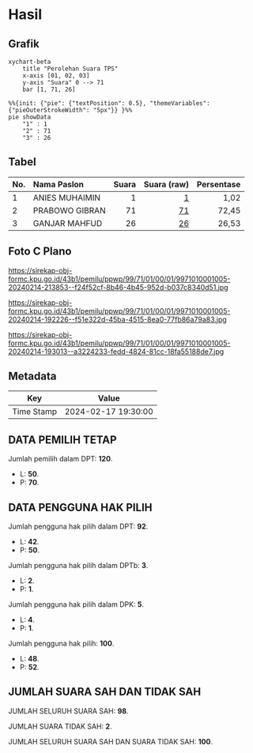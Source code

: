 # Hasil

## Grafik

```mermaid
xychart-beta
    title "Perolehan Suara TPS"
    x-axis [01, 02, 03]
    y-axis "Suara" 0 --> 71
    bar [1, 71, 26]
```

```mermaid
%%{init: {"pie": {"textPosition": 0.5}, "themeVariables": {"pieOuterStrokeWidth": "5px"}} }%%
pie showData
    "1" : 1
    "2" : 71
    "3" : 26
```

## Tabel

| No. | Nama Paslon    | Suara | Suara (raw) | Persentase |
|:--- |:-------------- | -----:| -----------:| ----------:|
| 1   | ANIES MUHAIMIN | 1     | [1][p-1]    | 1,02       |
| 2   | PRABOWO GIBRAN | 71    | [71][p-2]   | 72,45      |
| 3   | GANJAR MAHFUD  | 26    | [26][p-3]   | 26,53      |


[p-1]: https://github.com/gigit-pemilu/pemilu-2024-99-luar-negeri/blob/main/pilpres/hitung-suara/sub/99-luar-negeri/sub/71-manila-filipina/sub/01-manila-filipina/sub/0001-manila-filipina/sub/005-ksk-002/sub/paslon-1.txt
[p-2]: https://github.com/gigit-pemilu/pemilu-2024-99-luar-negeri/blob/main/pilpres/hitung-suara/sub/99-luar-negeri/sub/71-manila-filipina/sub/01-manila-filipina/sub/0001-manila-filipina/sub/005-ksk-002/sub/paslon-2.txt
[p-3]: https://github.com/gigit-pemilu/pemilu-2024-99-luar-negeri/blob/main/pilpres/hitung-suara/sub/99-luar-negeri/sub/71-manila-filipina/sub/01-manila-filipina/sub/0001-manila-filipina/sub/005-ksk-002/sub/paslon-3.txt

## Foto C Plano

https://sirekap-obj-formc.kpu.go.id/43b1/pemilu/ppwp/99/71/01/00/01/9971010001005-20240214-213853--f24f52cf-8b46-4b45-952d-b037c8340d51.jpg

https://sirekap-obj-formc.kpu.go.id/43b1/pemilu/ppwp/99/71/01/00/01/9971010001005-20240214-192226--f51e322d-45ba-4515-8ea0-77fb86a79a83.jpg

https://sirekap-obj-formc.kpu.go.id/43b1/pemilu/ppwp/99/71/01/00/01/9971010001005-20240214-193013--a3224233-fedd-4824-81cc-18fa55188de7.jpg


## Metadata

| Key        | Value               |
| ---------- | ------------------- |
| Time Stamp | 2024-02-17 19:30:00 |


## DATA PEMILIH TETAP

Jumlah pemilih dalam DPT: **120**.
 * L: **50**.
 * P: **70**.

## DATA PENGGUNA HAK PILIH

Jumlah pengguna hak pilih dalam DPT: **92**.
 * L: **42**.
 * P: **50**.

Jumlah pengguna hak pilih dalam DPTb: **3**.
 * L: **2**.
 * P: **1**.

Jumlah pengguna hak pilih dalam DPK: **5**.
 * L: **4**.
 * P: **1**.

Jumlah pengguna hak pilih: **100**.
 * L: **48**.
 * P: **52**.

## JUMLAH SUARA SAH DAN TIDAK SAH

JUMLAH SELURUH SUARA SAH: **98**.

JUMLAH SUARA TIDAK SAH: **2**.

JUMLAH SELURUH SUARA SAH DAN SUARA TIDAK SAH: **100**.



